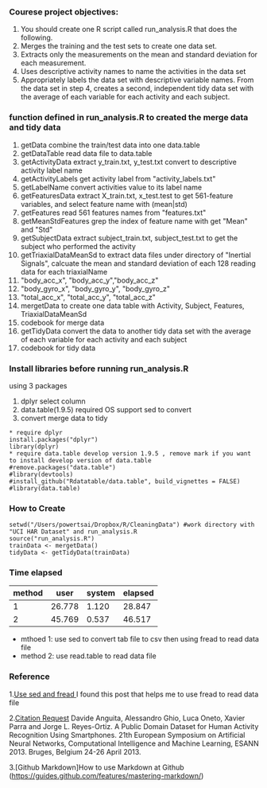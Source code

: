 ### Courese project objectives:
1. You should create one R script called run_analysis.R that does the following. 
1. Merges the training and the test sets to create one data set.
1. Extracts only the measurements on the mean and standard deviation for each measurement. 
1. Uses descriptive activity names to name the activities in the data set
1. Appropriately labels the data set with descriptive variable names. From the data set in step 4, creates a second, independent tidy data set with the average of each variable for each activity and each subject.

### function defined in run_analysis.R to created the merge data and tidy data 
1. getData combine the train/test data into one data.table
  1. getDataTable read data file to data.table
1. getActivityData extract y_train.txt, y_test.txt convert to descriptive activity label name
  1. getActivityLabels get activity label from "activity_labels.txt" 
  1. getLabelName convert activities value to its label name
1. getFeaturesData extract X_train.txt, x_test.test to get 561-feature variables, and select feature name with (mean|std) 
  1. getFeatures read 561 features names from "features.txt"
  1. getMeanStdFeatures grep the index of feature name with get "Mean" and "Std"
1. getSubjectData extract subject_train.txt, subject_test.txt to get the subject who performed the activity
1. getTriaxialDataMeanSd to extract data files under directory of "Inertial Signals", calcuate the mean and standard deviation of each 128 reading data for each triaxialName 
  1. "body_acc_x", "body_acc_y","body_acc_z"
  1. "body_gyro_x", "body_gyro_y", "body_gyro_z"
  1. "total_acc_x", "total_acc_y", "total_acc_z"
1. mergetData to create one data table with Activity, Subject, Features, TriaxialDataMeanSd
  1. codebook for merge data
1. getTidyData convert the data to another tidy data set with the average of each variable for each activity and each subject
  1. codebook for tidy data

### Install libraries before running run_analysis.R
using 3 packages 
1. dplyr select column
1. data.table(1.9.5) required OS support sed to convert 
1. convert merge data to tidy 
```
* require dplyr
install.packages("dplyr") 
library(dplyr) 
* require data.table develop version 1.9.5 , remove mark if you want to install develop version of data.table
#remove.packages("data.table")         
#library(devtools)    
#install_github("Rdatatable/data.table", build_vignettes = FALSE) 
#library(data.table) 
```

### How to Create  
```
setwd("/Users/powertsai/Dropbox/R/CleaningData") #work directory with "UCI HAR Dataset" and run_analysis.R
source("run_analysis.R")
trainData <- mergetData()
tidyData <- getTidyData(trainData)
```

### Time elapsed
method |  user  | system | elapsed  
------ | ------ | ------ | -------
   1   | 26.778 |  1.120 | 28.847 
   2   | 45.769 |  0.537 | 46.517 
* mthoed 1: use sed to convert tab file to csv then using fread to read data file
* method 2: use read.table to read data file


### Reference
1.[Use sed and fread ](http://stackoverflow.com/questions/22229109/r-data-table-fread-command-how-to-read-large-files-with-irregular-separators) I found this post that helps me to use fread to read data file

2.[Citation Request](http://archive.ics.uci.edu/ml/datasets/Human+Activity+Recognition+Using+Smartphones)
Davide Anguita, Alessandro Ghio, Luca Oneto, Xavier Parra and Jorge L. Reyes-Ortiz. A Public Domain Dataset for Human Activity Recognition Using Smartphones. 21th European Symposium on Artificial Neural Networks, Computational Intelligence and Machine Learning, ESANN 2013. Bruges, Belgium 24-26 April 2013.

3.[Github Markdown]How to use Markdown at Github (https://guides.github.com/features/mastering-markdown/)
 

